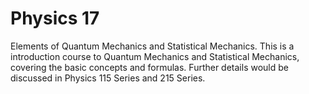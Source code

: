 # Physics 17
Elements of Quantum Mechanics and Statistical Mechanics. This is a introduction course to Quantum Mechanics and Statistical Mechanics, covering the basic concepts and formulas. Further details would be discussed in Physics 115 Series and 215 Series.
